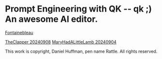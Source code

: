 # Prompt Engineering with QK  -- qk ;)  An awesome AI editor.


[Fontainebleau](https://youtu.be/QFBtMXcCGaE?si=1-Bf8_jnacRfFoof)

[TheClapper 20240908](https://youtu.be/HgBRUnp0LYk?si=IptxZBcRIWK86OHl)
[MaryHadALittleLamb 20240904](https://youtu.be/zHF9NFV4b7I?si=XKpof4r19U36aVfS)


This work is copyright, Daniel Huffman, pen name Rattle. All rights reserved.


